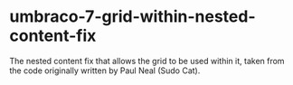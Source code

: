 # umbraco-7-grid-within-nested-content-fix
The nested content fix that allows the grid to be used within it, taken from the code originally written by Paul Neal (Sudo Cat).
